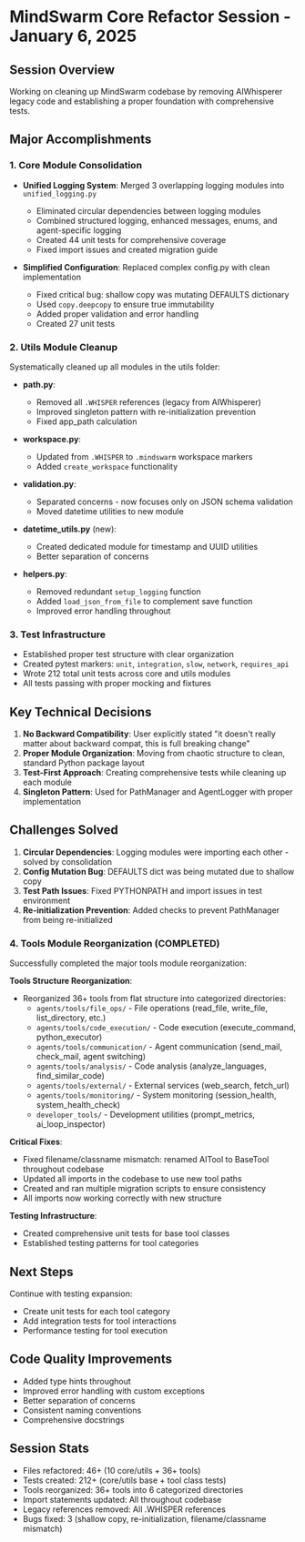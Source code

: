 # MindSwarm Core Refactor Session - January 6, 2025

## Session Overview
Working on cleaning up MindSwarm codebase by removing AIWhisperer legacy code and establishing a proper foundation with comprehensive tests.

## Major Accomplishments

### 1. Core Module Consolidation
- **Unified Logging System**: Merged 3 overlapping logging modules into `unified_logging.py`
  - Eliminated circular dependencies between logging modules
  - Combined structured logging, enhanced messages, enums, and agent-specific logging
  - Created 44 unit tests for comprehensive coverage
  - Fixed import issues and created migration guide

- **Simplified Configuration**: Replaced complex config.py with clean implementation
  - Fixed critical bug: shallow copy was mutating DEFAULTS dictionary
  - Used `copy.deepcopy` to ensure true immutability
  - Added proper validation and error handling
  - Created 27 unit tests

### 2. Utils Module Cleanup
Systematically cleaned up all modules in the utils folder:

- **path.py**: 
  - Removed all `.WHISPER` references (legacy from AIWhisperer)
  - Improved singleton pattern with re-initialization prevention
  - Fixed app_path calculation
  
- **workspace.py**:
  - Updated from `.WHISPER` to `.mindswarm` workspace markers
  - Added `create_workspace` functionality
  
- **validation.py**:
  - Separated concerns - now focuses only on JSON schema validation
  - Moved datetime utilities to new module
  
- **datetime_utils.py** (new):
  - Created dedicated module for timestamp and UUID utilities
  - Better separation of concerns
  
- **helpers.py**:
  - Removed redundant `setup_logging` function
  - Added `load_json_from_file` to complement save function
  - Improved error handling throughout

### 3. Test Infrastructure
- Established proper test structure with clear organization
- Created pytest markers: `unit`, `integration`, `slow`, `network`, `requires_api`
- Wrote 212 total unit tests across core and utils modules
- All tests passing with proper mocking and fixtures

## Key Technical Decisions

1. **No Backward Compatibility**: User explicitly stated "it doesn't really matter about backward compat, this is full breaking change"
2. **Proper Module Organization**: Moving from chaotic structure to clean, standard Python package layout
3. **Test-First Approach**: Creating comprehensive tests while cleaning up each module
4. **Singleton Pattern**: Used for PathManager and AgentLogger with proper implementation

## Challenges Solved

1. **Circular Dependencies**: Logging modules were importing each other - solved by consolidation
2. **Config Mutation Bug**: DEFAULTS dict was being mutated due to shallow copy
3. **Test Path Issues**: Fixed PYTHONPATH and import issues in test environment
4. **Re-initialization Prevention**: Added checks to prevent PathManager from being re-initialized

### 4. Tools Module Reorganization (COMPLETED)
Successfully completed the major tools module reorganization:

**Tools Structure Reorganization**:
- Reorganized 36+ tools from flat structure into categorized directories:
  - `agents/tools/file_ops/` - File operations (read_file, write_file, list_directory, etc.)
  - `agents/tools/code_execution/` - Code execution (execute_command, python_executor)
  - `agents/tools/communication/` - Agent communication (send_mail, check_mail, agent switching)
  - `agents/tools/analysis/` - Code analysis (analyze_languages, find_similar_code)
  - `agents/tools/external/` - External services (web_search, fetch_url)
  - `agents/tools/monitoring/` - System monitoring (session_health, system_health_check)
  - `developer_tools/` - Development utilities (prompt_metrics, ai_loop_inspector)

**Critical Fixes**:
- Fixed filename/classname mismatch: renamed AITool to BaseTool throughout codebase
- Updated all imports in the codebase to use new tool paths
- Created and ran multiple migration scripts to ensure consistency
- All imports now working correctly with new structure

**Testing Infrastructure**:
- Created comprehensive unit tests for base tool classes
- Established testing patterns for tool categories

## Next Steps

Continue with testing expansion:
- Create unit tests for each tool category
- Add integration tests for tool interactions
- Performance testing for tool execution

## Code Quality Improvements

- Added type hints throughout
- Improved error handling with custom exceptions
- Better separation of concerns
- Consistent naming conventions
- Comprehensive docstrings

## Session Stats
- Files refactored: 46+ (10 core/utils + 36+ tools)
- Tests created: 212+ (core/utils base + tool class tests)
- Tools reorganized: 36+ tools into 6 categorized directories
- Import statements updated: All throughout codebase
- Legacy references removed: All .WHISPER references
- Bugs fixed: 3 (shallow copy, re-initialization, filename/classname mismatch)